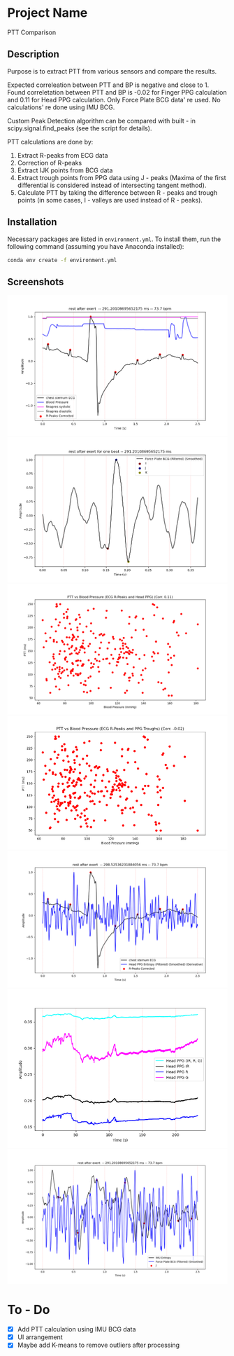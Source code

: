 # Project Name

PTT Comparison

## Description

Purpose is to extract PTT from various sensors and compare the results.

Expected correleation between PTT and BP is negative and close to 1. Found correletation between PTT and BP is -0.02 for 
Finger PPG calculation and 0.11 for Head PPG calculation. Only Force Plate BCG data' re used. No calculations' re done using IMU BCG.

Custom Peak Detection algorithm can be compared with built - in scipy.signal.find_peaks (see the script for details).

PTT calculations are done by:

1. Extract R-peaks from ECG data
2. Correction of R-peaks
3. Extract IJK points from BCG data
4. Extract trough points from PPG data using J - peaks (Maxima of the first differential is considered instead of intersecting tangent method).
5. Calculate PTT by taking the difference between R - peaks and trough points (in some cases, I - valleys are used instead of R - peaks).

## Installation

Necessary packages are listed in `environment.yml`. To install them, run the following command (assuming you have Anaconda installed):

```bash
conda env create -f environment.yml
```

## Screenshots

![R-peaks detected in ECG](./figures/r_peak_detection.png)
![Force Plate BCG - Peak detection](./figures/bcg_peak_detection.png)
![Average PTT Calculated w/ Head PPG Entropy](./figures/bp_vs_head_ppg.png)
![Average PTT Calculated w/ Finger PPG](./figures/ptt_w_ppg.png)
![Head PPG Entropy and ECG](./figures/average_ptt_head_ppg.png)
![Head PPG Entropy and Individual Head PPG values (IR, R, G)](./figures/head_ppg_shannon_applied.png)
![Accelerometer BCG and Force plate BCG](./figures/imu_bcg_forceplate_bcg.png)

# To - Do

- [x] Add PTT calculation using IMU BCG data
- [x] UI arrangement
- [x] Maybe add K-means to remove outliers after processing